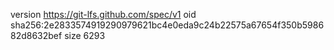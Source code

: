version https://git-lfs.github.com/spec/v1
oid sha256:2e2833574919290979621bc4e0eda9c24b22575a67654f350b598682d8632bef
size 6293
